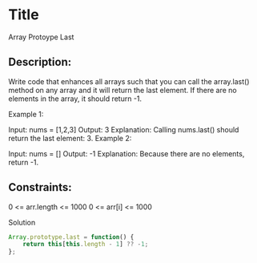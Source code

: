 <!-- added -->
# Title
Array Protoype Last

## Description:
Write code that enhances all arrays such that you can call the array.last() method on any array and it will return the last element. If there are no elements in the array, it should return -1.
 

Example 1:

Input: nums = [1,2,3]
Output: 3
Explanation: Calling nums.last() should return the last element: 3.
Example 2:

Input: nums = []
Output: -1
Explanation: Because there are no elements, return -1.
 

## Constraints:

0 <= arr.length <= 1000
0 <= arr[i] <= 1000


Solution
```javascript 
Array.prototype.last = function() {
    return this[this.length - 1] ?? -1;
};
